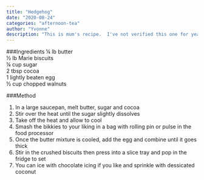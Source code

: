 ```yaml
---
title: "Hedgehog"
date: "2020-08-24"
categories: "afternoon-tea"
author: "Yvonne"
description: "This is mum's recipe.  I've not verified this one for years.  You can make the whole thing in a large saucepan."
---
```

###Ingredients
¼ lb butter  
½ lb Marie biscuits  
¼ cup sugar  
2 tbsp cocoa  
1 lightly beaten egg  
½ cup chopped walnuts

###Method
1. In a large saucepan, melt butter, sugar and cocoa
2. Stir over the heat until the sugar slightly dissolves
3. Take off the heat and allow to cool
4. Smash the bikkies to your liking in a bag with rolling pin or pulse in the food processor
5. Once the butter mixture is cooled, add the egg and combine until it goes thick
6. Stir in the crushed biscuits then press into a slice tray and pop in the fridge to set
7. You can ice with chocolate icing if you like and sprinkle with dessicated coconut
